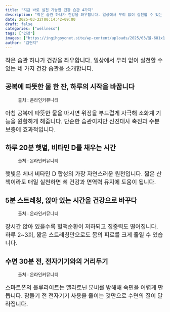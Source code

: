 ```yaml
---
title: "지금 바로 실천 가능한 건강 습관 4가지"
description: "작은 습관 하나가 건강을 좌우합니다. 일상에서 무리 없이 실천할 수 있는 네 가지 건강 습관을 소개합니다."
date: 2025-03-22T00:14:42+09:00
draft: false
categories: ["wellness"]
tags: ["건강"]
images: ["https://ingihgoyonet.site/wp-content/uploads/2025/03/물-681x1024.jpg", "https://ingihgoyonet.site/wp-content/uploads/2025/03/햇볕-1024x684.jpg", "https://ingihgoyonet.site/wp-content/uploads/2025/03/스트레칭효과-1024x683.jpg", "https://ingihgoyonet.site/wp-content/uploads/2025/03/전자기기멀리-1024x683.jpg"]
author: "김현지"
---
```


<p style="font-size:18px">작은 습관 하나가 건강을 좌우합니다. 일상에서 무리 없이 실천할 수 있는 네 가지 건강 습관을 소개합니다.</p> <h2 >공복에 따뜻한 물 한 잔, 하루의 시작을 바꿉니다</h2> <figure ><img src="https://ingihgoyonet.site/wp-content/uploads/2025/03/물-681x1024.jpg" alt="" style="aspect-ratio:16/9;object-fit:cover"/><figcaption >출처 : 온라인커뮤니티</figcaption></figure> <p style="font-size:18px">아침 공복에 따뜻한 물을 마시면 위장을 부드럽게 자극해 소화계 기능을 원활하게 해줍니다. 단순한 습관이지만 신진대사 촉진과 수분 보충에 효과적입니다.</p> <h2 >하루 20분 햇볕, 비타민 D를 채우는 시간</h2> <figure ><img src="https://ingihgoyonet.site/wp-content/uploads/2025/03/햇볕-1024x684.jpg" alt="" style="aspect-ratio:16/9;object-fit:cover"/><figcaption >출처 : 온라인커뮤니티</figcaption></figure> <p style="font-size:18px">햇빛은 체내 비타민 D 합성의 가장 자연스러운 원천입니다. 짧은 산책이라도 매일 실천하면 뼈 건강과 면역력 유지에 도움이 됩니다.</p> <h2 >5분 스트레칭, 앉아 있는 시간을 건강으로 바꾸다</h2> <figure ><img src="https://ingihgoyonet.site/wp-content/uploads/2025/03/스트레칭효과-1024x683.jpg" alt="" style="aspect-ratio:16/9;object-fit:cover"/><figcaption >출처 : 온라인커뮤니티</figcaption></figure> <p style="font-size:18px">장시간 앉아 있을수록 혈액순환이 저하되고 집중력도 떨어집니다. 하루 2~3회, 짧은 스트레칭만으로도 몸의 피로를 크게 줄일 수 있습니다.</p> <h2 >수면 30분 전, 전자기기와의 거리두기</h2> <figure ><img src="https://ingihgoyonet.site/wp-content/uploads/2025/03/전자기기멀리-1024x683.jpg" alt="" style="aspect-ratio:16/9;object-fit:cover"/><figcaption >출처 : 온라인커뮤니티</figcaption></figure> <p style="font-size:18px">스마트폰의 블루라이트는 멜라토닌 분비를 방해해 숙면을 어렵게 만듭니다. 잠들기 전 전자기기 사용을 줄이는 것만으로 수면의 질이 달라집니다.</p>